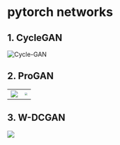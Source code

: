 # pytorch networks

## 1. CycleGAN

![Cycle-GAN](https://miro.medium.com/max/1838/0*S5gn5i6UhfyoRr9S.png)

## 2. ProGAN

<table>
    <tr>
        <td><img src="https://miro.medium.com/max/700/1*tUhgr3m54Qc80GU2BkaOiQ.gif" /></td>
        <td><img src="http://note4lin.top/img/progan/3.jpg" style="zoom:40%" /></td>
    </tr>
</table>

## 3. W-DCGAN

<img src="https://pytorch.org/tutorials/_images/dcgan_generator.png">

